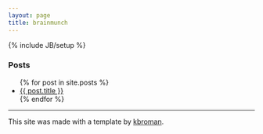 ```yaml
---
layout: page
title: brainmunch
---
```


{% include JB/setup %}

<h3>Posts</h3>
<ul>
  {% for post in site.posts %}
    <li>
      <a href="{{ BASE_PATH }}{{ post.url }}">{{ post.title }}</a>
    </li>
  {% endfor %}
</ul>

---

This site was made with a template by [kbroman](http://github.com/kbroman/simple_site).

